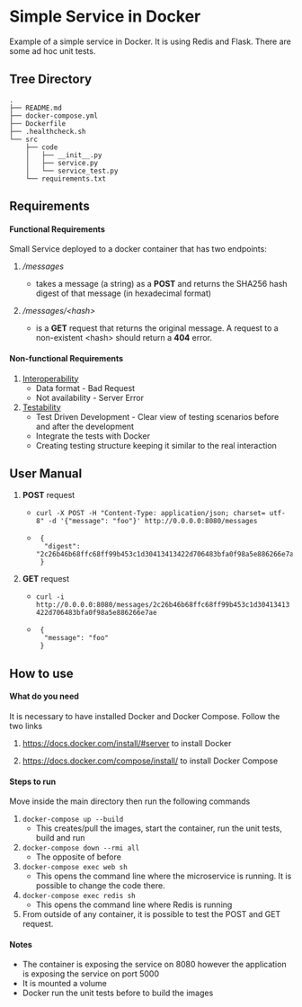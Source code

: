 # Simple Service in Docker
Example of a simple service in Docker. It is using Redis and Flask. There are some ad hoc unit tests.


## Tree Directory
```
.
├── README.md
├── docker-compose.yml
├── Dockerfile
├── .healthcheck.sh
└── src
    ├── code
    │   ├── __init__.py
    │   ├── service.py
    │   └── service_test.py
    └── requirements.txt
```


## Requirements

#### Functional Requirements
Small Service deployed to a docker container that has two endpoints:

  1. */messages*
     - takes a message (a string) as a **POST** and returns the SHA256 hash digest of that message (in hexadecimal format)
  
  2. */messages/\<hash\>*
      - is a **GET** request that returns the original message. A request to a non-existent \<hash\> should return a **404** error.


#### Non-functional Requirements

  1. [Interoperability](https://en.wikipedia.org/wiki/Interoperability)
     - Data format - Bad Request
     - Not availability - Server Error
  2. [Testability](https://en.wikipedia.org/wiki/Software_testability)
     - Test Driven Development - Clear view of testing scenarios before and after the development
     - Integrate the tests with Docker
     - Creating testing structure keeping it similar to the real interaction
      
      
## User Manual

  1. **POST** request
     - `curl -X POST -H "Content-Type: application/json; charset= utf-8" -d '{"message": "foo"}' http://0.0.0.0:8080/messages`
     - 
       ```
        {
         "digest": "2c26b46b68ffc68ff99b453c1d30413413422d706483bfa0f98a5e886266e7ae"
        }
       ```

  2. **GET** request
     - `curl -i http://0.0.0.0:8080/messages/2c26b46b68ffc68ff99b453c1d30413413422d706483bfa0f98a5e886266e7ae`
     - 
        ```
         {
          "message": "foo"
         }
        ```
        
## How to use

#### What do you need
It is necessary to have installed Docker and Docker Compose. Follow the two links

  1. https://docs.docker.com/install/#server to install Docker
    
  2. https://docs.docker.com/compose/install/ to install Docker Compose
    
#### Steps to run
Move inside the main directory then run the following commands
 
  1. `docker-compose up --build` 
     - This creates/pull the images, start the container, run the unit tests, build and run
  2. `docker-compose down --rmi all`
     - The opposite of before
  3. `docker-compose exec web sh`
     - This opens the command line where the microservice is running. It is possible to change the code there.
  4. `docker-compose exec redis sh`
     - This opens the command line where Redis is running
  5. From outside of any container, it is possible to test the POST and GET request.
       
#### Notes
  - The container is exposing the service on 8080 however the application is exposing the service on port 5000
  - It is mounted a volume
  - Docker run the unit tests before to build the images

